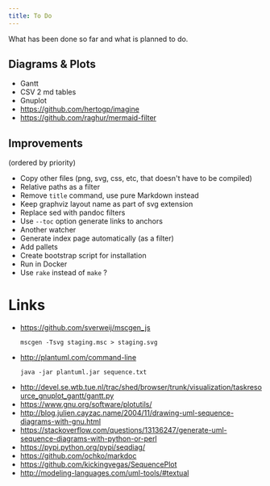 ```yaml
---
title: To Do
---
```


What has been done so far and what is planned to do.

## Diagrams & Plots

* Gantt
* CSV 2 md tables
* Gnuplot
* https://github.com/hertogp/imagine
* https://github.com/raghur/mermaid-filter

## Improvements

(ordered by priority)

* Copy other files (png, svg, css, etc, that doesn't have to be compiled)
* Relative paths as a filter
* Remove `title` command, use pure Markdown instead
* Keep graphviz layout name as part of svg extension
* Replace sed with pandoc filters
* Use `--toc` option generate links to anchors
* Another watcher
* Generate index page automatically (as a filter)
* Add pallets
* Create bootstrap script for installation
* Run in Docker
* Use `rake` instead of `make` ?

# Links

* https://github.com/sverweij/mscgen_js
  ```
  mscgen -Tsvg staging.msc > staging.svg
  ```
* http://plantuml.com/command-line
  ```
  java -jar plantuml.jar sequence.txt
  ```
* http://devel.se.wtb.tue.nl/trac/shed/browser/trunk/visualization/taskresource_gnuplot_gantt/gantt.py
* https://www.gnu.org/software/plotutils/
* http://blog.julien.cayzac.name/2004/11/drawing-uml-sequence-diagrams-with-gnu.html
* https://stackoverflow.com/questions/13136247/generate-uml-sequence-diagrams-with-python-or-perl
* https://pypi.python.org/pypi/seqdiag/
* https://github.com/ochko/markdoc
* https://github.com/kickingvegas/SequencePlot
* http://modeling-languages.com/uml-tools/#textual